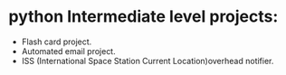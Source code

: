 # python Intermediate level projects:
- Flash card project.
- Automated email project.
- ISS (International Space Station Current Location)overhead notifier.
